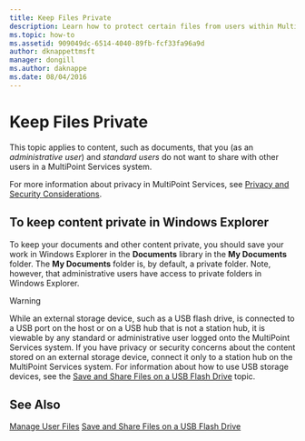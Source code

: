```yaml
---
title: Keep Files Private
description: Learn how to protect certain files from users within MultiPoint Services
ms.topic: how-to
ms.assetid: 909049dc-6514-4040-89fb-fcf33fa96a9d
author: dknappettmsft
manager: dongill
ms.author: daknappe
ms.date: 08/04/2016
---
```

# Keep Files Private
This topic applies to content, such as documents, that you \(as an *administrative user*\) and *standard users* do not want to share with other users in a MultiPoint Services system.

For more information about privacy in MultiPoint Services, see [Privacy and Security Considerations](Privacy-and-Security-Considerations.md).

## To keep content private in Windows Explorer

To keep your documents and other content private, you should save your work in Windows Explorer in the **Documents** library in the **My Documents** folder. The **My Documents** folder is, by default, a private folder. Note, however, that administrative users have access to private folders in Windows Explorer.

> [!WARNING]
> While an external storage device, such as a USB flash drive, is connected to a USB port on the host or on a USB hub that is not a station hub, it is viewable by any standard or administrative user logged onto the MultiPoint Services system. If you have privacy or security concerns about the content stored on an external storage device, connect it only to a station hub on the MultiPoint Services system. For information about how to use USB storage devices, see the [Save and Share Files on a USB Flash Drive](Save-and-Share-Files-on-a-USB-Flash-Drive.md) topic.

## See Also
[Manage User Files](Manage-User-Files.md)
[Save and Share Files on a USB Flash Drive](Save-and-Share-Files-on-a-USB-Flash-Drive.md)
